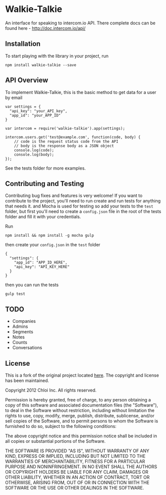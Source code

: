 # Walkie-Talkie

An interface for speaking to intercom.io API. There complete docs can be found here - http://doc.intercom.io/api/


## Installation

To start playing with the library in your project, run

    npm install walkie-talkie --save


## API Overview

To implement Walkie-Talkie, this is the basic method to get data for a user by email

    var settings = {
      "api_key": "your_API_key",
      "app_id": "your_APP_ID"
    }

    var intercom = require('walkie-talkie').app(settings);

    intercom.users.get('test@example.com', function(code, body) {
        // code is the request status code from the API
        // body is the response body as a JSON object
        console.log(code);
        console.log(body);
    });

See the tests folder for more examples.

## Contributing and Testing

Contributing bug fixes and features is very welcome! If you want to contribute to the project, you'll need to run create and run tests for anything that needs it.
and Mocha is used for testing so add your tests to the `test` folder, but first you'll need to create a `config.json` file in the root of the tests folder and fill it with your credentials.

Run

    npm install && npm install -g mocha gulp

then create your `config.json` in the `test` folder

    {
      "settings": {
        "app_id": "APP_ID_HERE",
        "api_key": "API_KEY_HERE"
      }
    }

then you can run the tests

    gulp test


## TODO

- Companies
- Admins
- Segments
- Notes
- Counts
- Conversations


## License

This is a fork of the original project located [here](https://github.com/silentrob/node-intercom). The copyright and license has been maintained.

Copyright 2012 Chloi Inc.
All rights reserved.

Permission is hereby granted, free of charge, to any person
obtaining a copy of this software and associated documentation
files (the "Software"), to deal in the Software without
restriction, including without limitation the rights to use,
copy, modify, merge, publish, distribute, sublicense, and/or sell
copies of the Software, and to permit persons to whom the
Software is furnished to do so, subject to the following
conditions:

The above copyright notice and this permission notice shall be
included in all copies or substantial portions of the Software.

THE SOFTWARE IS PROVIDED "AS IS", WITHOUT WARRANTY OF ANY KIND,
EXPRESS OR IMPLIED, INCLUDING BUT NOT LIMITED TO THE WARRANTIES
OF MERCHANTABILITY, FITNESS FOR A PARTICULAR PURPOSE AND
NONINFRINGEMENT. IN NO EVENT SHALL THE AUTHORS OR COPYRIGHT
HOLDERS BE LIABLE FOR ANY CLAIM, DAMAGES OR OTHER LIABILITY,
WHETHER IN AN ACTION OF CONTRACT, TORT OR OTHERWISE, ARISING
FROM, OUT OF OR IN CONNECTION WITH THE SOFTWARE OR THE USE OR
OTHER DEALINGS IN THE SOFTWARE.
